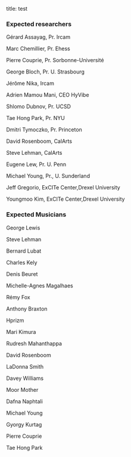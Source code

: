 title: test


### Expected researchers

Gérard Assayag, Pr. Ircam

Marc Chemillier, Pr. Ehess

Pierre Couprie, Pr. Sorbonne-Université

George Bloch, Pr. U. Strasbourg

Jérôme Nika, Ircam

Adrien Mamou Mani, CEO HyVibe

Shlomo Dubnov, Pr. UCSD

Tae Hong Park, Pr. NYU

Dmitri Tymoczko, Pr. Princeton

David Rosenboom, CalArts

Steve Lehman, CalArts

Eugene Lew, Pr. U. Penn

Michael Young, Pr., U. Sunderland

Jeff Gregorio, ExCITe Center,Drexel University

Youngmoo Kim, ExCITe Center,Drexel University

### Expected Musicians

George Lewis

Steve Lehman

Bernard Lubat

Charles Kely

Denis Beuret

Michelle-Agnes Magalhaes

Rémy Fox

Anthony Braxton

Hprizm

Mari Kimura

Rudresh Mahanthappa

David Rosenboom

LaDonna Smith


Davey Williams

Moor Mother

Dafna Naphtali

Michael Young

Gyorgy Kurtag

Pierre Couprie

Tae Hong Park

